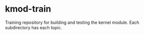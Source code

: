 # kmod-train

Training repository for building and testing the kernel module.
Each subdirectory has each topic.
